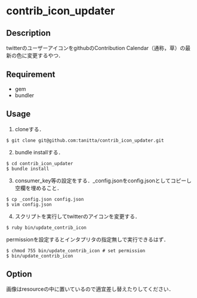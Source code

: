 contrib_icon_updater
====

## Description

twitterのユーザーアイコンをgithubのContribution Calendar（通称，草）の最新の色に変更するやつ．

## Requirement 

+ gem
+ bundler


## Usage

1. cloneする．

```
$ git clone git@github.com:tanitta/contrib_icon_updater.git
```

2. bundle installする．

```
$ cd contrib_icon_updater
$ bundle install
```

3. consumer_key等の設定をする．\_config.jsonをconfig.jsonとしてコピーし空欄を埋めること．

```
$ cp _config.json config.json
$ vim config.json
```

4. スクリプトを実行してtwitterのアイコンを変更する．

```
$ ruby bin/update_contrib_icon
```
permissionを設定するとインタプリタの指定無しで実行できるはず．
```
$ chmod 755 bin/update_contrib_icon # set permission
$ bin/update_contrib_icon
```
  
## Option

画像はresourceの中に置いているので適宜差し替えたりしてください．
